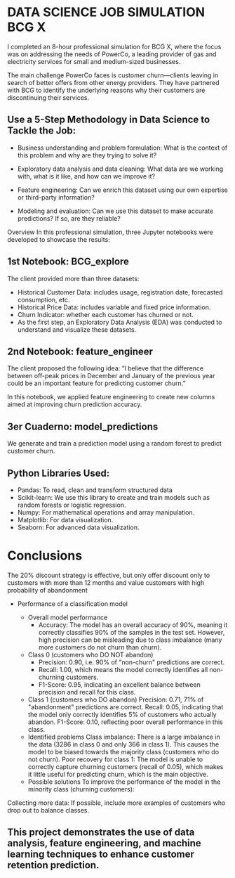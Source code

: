 # DATA SCIENCE JOB SIMULATION BCG X

I completed an 8-hour professional simulation for BCG X, where the focus was on addressing the needs of PowerCo, a leading provider of gas and electricity services for small and medium-sized businesses.

The main challenge PowerCo faces is customer churn—clients leaving in search of better offers from other energy providers. They have partnered with BCG to identify the underlying reasons why their customers are discontinuing their services.


## Use a 5-Step Methodology in Data Science to Tackle the Job:

- Business understanding and problem formulation: What is the context of this problem and why are they trying to solve it?

- Exploratory data analysis and data cleaning: What data are we working with, what is it like, and how can we improve it?

- Feature engineering: Can we enrich this dataset using our own expertise or third-party information?

- Modeling and evaluation: Can we use this dataset to make accurate predictions? If so, are they reliable?



Overview
In this professional simulation, three Jupyter notebooks were developed to showcase the results:

## 1st Notebook: BCG_explore
The client provided more than three datasets:

- Historical Customer Data: includes usage, registration date, forecasted consumption, etc.
- Historical Price Data: includes variable and fixed price information.
- Churn Indicator: whether each customer has churned or not.
- As the first step, an Exploratory Data Analysis (EDA) was conducted to understand and visualize these datasets.

## 2nd Notebook: feature_engineer
The client proposed the following idea:
“I believe that the difference between off-peak prices in December and January of the previous year could be an important feature for predicting customer churn.”

In this notebook, we applied feature engineering to create new columns aimed at improving churn prediction accuracy.

## 3er Cuaderno: model_predictions
We generate and train a prediction model using a random forest to predict customer churn.

## Python Libraries Used:

- Pandas: To read, clean and transform structured data
- Scikit-learn: We use this library to create and train models such as random forests or logistic regression.
- Numpy: For mathematical operations and array manipulation.
- Matplotlib: For data visualization.
- Seaborn: For advanced data visualization.

# Conclusions 
  The 20% discount strategy is effective, but only offer discount only to customers with more than 12 months and value customers
  with high probability of abandonment

  - Performance of a classification model

    - Overall model performance
      -  Accuracy: The model has an overall accuracy of 90%, meaning it correctly classifies 90% of the samples in the test set. However, high precision can be              misleading due to class imbalance (many more customers do not churn than churn).
    - Class 0 (customers who DO NOT abandon)
      -  Precision: 0.90, i.e. 90% of "non-churn" predictions are correct.
      -  Recall: 1.00, which means the model correctly identifies all non-churning customers.
      -  F1-Score: 0.95, indicating an excellent balance between precision and recall for this class.
    - Class 1 (customers who DO abandon)
      Precision: 0.71, 71% of "abandonment" predictions are correct.
      Recall: 0.05, indicating that the model only correctly identifies 5% of customers who actually abandon.
      F1-Score: 0.10, reflecting poor overall performance in this class.
    - Identified problems
       Class imbalance: There is a large imbalance in the data (3286 in class 0 and only 366 in class 1). This causes the model to be biased towards the majority          class (customers who do not churn).
       Poor recovery for class 1: The model is unable to correctly capture churning customers (recall of 0.05), which makes it little useful for predicting churn,         which is the main objective.
    -   Possible solutions
        To improve the performance of the model in the minority class (churning customers):

Collecting more data: If possible, include more examples of customers who drop out to balance classes.

## This project demonstrates the use of data analysis, feature engineering, and machine learning techniques to enhance customer retention prediction.
